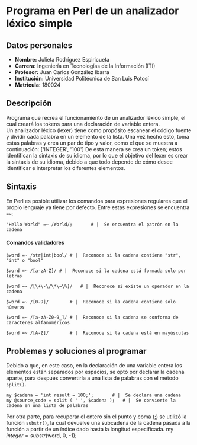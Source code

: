 # Programa en Perl de un analizador léxico simple
## Datos personales
- **Nombre:**       Julieta Rodríguez Espiricueta  
- **Carrera:**      Ingeniería en Tecnologías de la Información (ITI)  
- **Profesor:**     Juan Carlos González Ibarra  
- **Institución:**	Universidad Politécnica de San Luis Potosí  
- **Matrícula:**    180024


## Descripción
Programa que recrea el funcionamiento de un analizador léxico simple, el cual creará los tokens para una declaración de variable entera.  
Un analizador léxico (lexer) tiene como propósito escanear el código fuente y dividir cada palabra en un elemento de la lista.
Una vez hecho esto, toma estas palabras y crea un par de tipo y valor, como el que se muestra a continuación:
    ['INTEGER', '100']
De esta manera se crea un token; estos identifican la sintaxis de su idioma, por lo que el objetivo del lexer es crear la sintaxis de su idioma, debido a que todo depende de cómo desee identificar e interpretar los diferentes elementos.


## Sintaxis
En Perl es posible utilizar los comandos para expresiones regulares que el propio lenguaje ya tiene por defecto. Entre estas expresiones se encuentra `=~`:  
    
    "Hello World" =~ /World/;		# |  Se encuentra el patrón en la cadena  


#### Comandos validadores
    $word =~ /str|int|bool/	# |  Reconoce si la cadena contiene "str", "int" o "bool"
    
    $word =~ /[a-zA-Z]/	# |  Reconoce si la cadena está formada solo por letras
    
    $word =~ /[\+\-\/\*\=\%]/	# |  Reconoce si existe un operador en la cadena

    $word =~ /[0-9]/		# |  Reconoce si la cadena contiene solo números

    $word =~ /[a-zA-Z0-9_]/	# |  Reconoce si la cadena se conforma de caracteres alfanuméricos

    $word =~ /[A-Z]/		# |  Reconoce si la cadena está en mayúsculas


## Problemas y soluciones al programar  
Debido a que, en este caso, en la declaración de una variable entera los elementos están separados por espacios, se optó por declarar la cadena aparte, para después convertirla a una lista de palabras con el método `split()`.
```
my $cadena = 'int result = 100;';		# |  Se declara una cadena
my @source_code = split ( ' ', $cadena );	# |  Se convierte la cadena en una lista de palabras
```

Por otra parte, para recuperar el entero sin el punto y coma (;) se utilizó la función `substr()`, la cual devuelve una subcadena de la cadena pasada a la función a partir de un índice dado hasta la longitud especificada.
    my $integer = substr ($word, 0, -1);